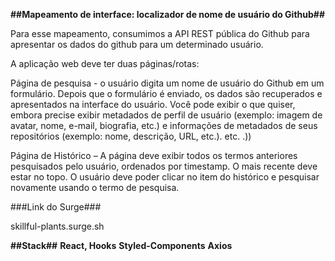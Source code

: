 **##Mapeamento de interface: localizador de nome de usuário do Github##**

Para esse mapeamento, consumimos a API REST pública do Github para apresentar os dados do github para um determinado usuário.

A aplicação web deve ter duas páginas/rotas:

Página de pesquisa - o usuário digita um nome de usuário do Github em um formulário. 
Depois que o formulário é enviado, os dados são recuperados e apresentados na interface do usuário. 
Você pode exibir o que quiser, embora precise exibir metadados de perfil de usuário (exemplo: imagem de avatar, nome, e-mail, biografia, etc.) e informações de metadados de seus repositórios (exemplo: nome, descrição, URL, etc.). etc. .))

Página de Histórico 
– A página deve exibir todos os termos anteriores pesquisados ​​pelo usuário, ordenados por timestamp. 
O mais recente deve estar no topo. O usuário deve poder clicar no item do histórico e pesquisar novamente usando o termo de pesquisa.


###Link do Surge###

skillful-plants.surge.sh


**##Stack##**
**React, Hooks**
**Styled-Components**
**Axios**




